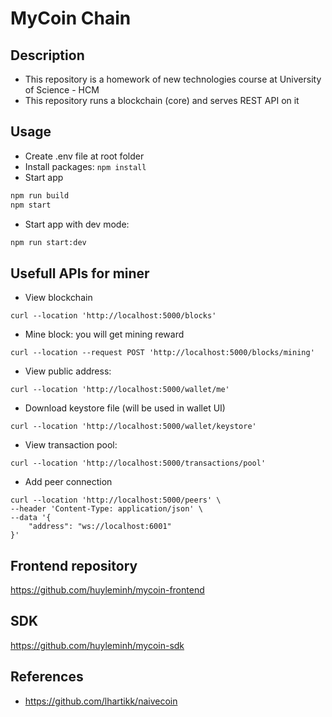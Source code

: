 # MyCoin Chain

## Description
- This repository is a homework of new technologies course at University of Science - HCM
- This repository runs a blockchain (core) and serves REST API on it

## Usage
- Create .env file at root folder
- Install packages: ```npm install```
- Start app
```bash
npm run build
npm start
```

- Start app with dev mode:
```bash
npm run start:dev
```

## Usefull APIs for miner
- View blockchain
```
curl --location 'http://localhost:5000/blocks'
```

- Mine block: you will get mining reward
```
curl --location --request POST 'http://localhost:5000/blocks/mining'
```

- View public address:
```
curl --location 'http://localhost:5000/wallet/me'
```

- Download keystore file (will be used in wallet UI)
```
curl --location 'http://localhost:5000/wallet/keystore'
```

- View transaction pool:
```
curl --location 'http://localhost:5000/transactions/pool'
```

- Add peer connection
```
curl --location 'http://localhost:5000/peers' \
--header 'Content-Type: application/json' \
--data '{
    "address": "ws://localhost:6001"
}'
```

## Frontend repository
https://github.com/huyleminh/mycoin-frontend

## SDK
https://github.com/huyleminh/mycoin-sdk

## References
- https://github.com/lhartikk/naivecoin
